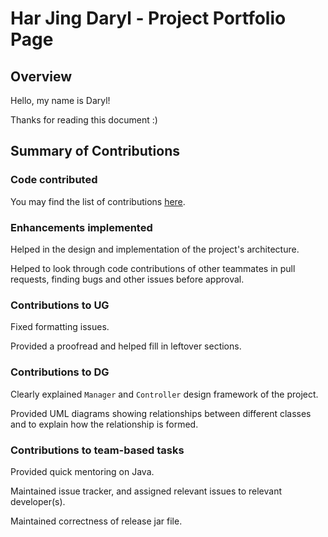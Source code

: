 # Har Jing Daryl - Project Portfolio Page

## Overview

Hello, my name is Daryl!

Thanks for reading this document :)

## Summary of Contributions

### Code contributed
You may find the list of contributions [here](https://nus-cs2113-ay2122s2.github.io/tp-dashboard/?search=darylhjd&sort=groupTitle&sortWithin=title&timeframe=commit&mergegroup=&groupSelect=groupByRepos&breakdown=true&checkedFileTypes=docs~functional-code~test-code~other&since=2022-02-18&tabOpen=true&tabType=authorship&tabAuthor=darylhjd&tabRepo=AY2122S2-CS2113-T11-4%2Ftp%5Bmaster%5D&authorshipIsMergeGroup=false&authorshipFileTypes=docs~functional-code~test-code&authorshipIsBinaryFileTypeChecked=false).

### Enhancements implemented
Helped in the design and implementation of the project's architecture. 

Helped to look through code contributions of other teammates in pull requests, finding 
bugs and other issues before approval.

### Contributions to UG
Fixed formatting issues.

Provided a proofread and helped fill in leftover sections.

### Contributions to DG
Clearly explained `Manager` and `Controller` design framework of the project.

Provided UML diagrams showing relationships between different classes and to explain how the relationship
is formed.

### Contributions to team-based tasks
Provided quick mentoring on Java.

Maintained issue tracker, and assigned relevant issues to relevant developer(s).

Maintained correctness of release jar file.